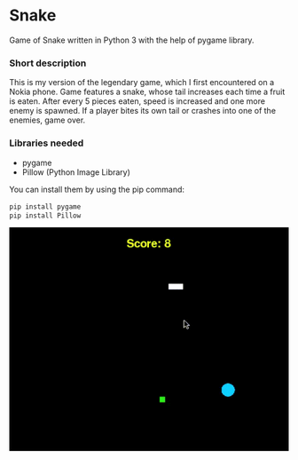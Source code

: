 # Snake

Game of Snake written in Python 3 with the help of pygame library.

### Short description
  This is my version of the legendary game, which I first encountered on a Nokia phone. Game features a snake, 
  whose tail increases each time a fruit is eaten. After every 5 pieces eaten, speed is increased and one more 
  enemy is spawned. If a player bites its own tail or crashes into one of the enemies, game over.

### Libraries needed
* pygame
* Pillow (Python Image Library)

 You can install them by using the pip command:
  ```
  pip install pygame
  pip install Pillow 
  ```


![picture](resources/animated2.gif)

